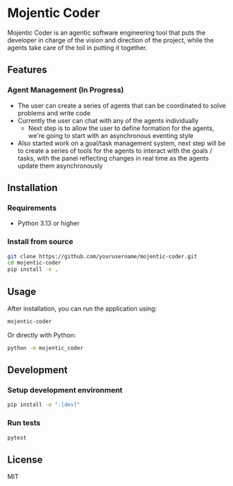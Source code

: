 # Mojentic Coder

Mojentic Coder is an agentic software engineering tool that puts the developer in charge of the vision and direction of the project, while the agents take care of the toil in putting it together.

## Features

### Agent Management (In Progress)

- The user can create a series of agents that can be coordinated to solve problems and write code
- Currently the user can chat with any of the agents individually
  - Next step is to allow the user to define formation for the agents, we're going to start with an asynchronous eventing style
- Also started work on a goal/task management system, next step will be to create a series of tools for the agents to interact with the goals / tasks, with the panel reflecting changes in real time as the agents update them asynchronously

## Installation

### Requirements

- Python 3.13 or higher

### Install from source

```bash
git clone https://github.com/yourusername/mojentic-coder.git
cd mojentic-coder
pip install -e .
```

## Usage

After installation, you can run the application using:

```bash
mojentic-coder
```

Or directly with Python:

```bash
python -m mojentic_coder
```

## Development

### Setup development environment

```bash
pip install -e ".[dev]"
```

### Run tests

```bash
pytest
```

## License

MIT